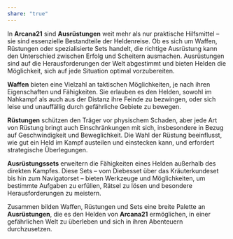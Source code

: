 ```yaml
---
share: "true"
---
```

In **Arcana21** sind **Ausrüstungen** weit mehr als nur praktische Hilfsmittel – sie sind essenzielle Bestandteile der Heldenreise. Ob es sich um Waffen, Rüstungen oder spezialisierte Sets handelt, die richtige Ausrüstung kann den Unterschied zwischen Erfolg und Scheitern ausmachen. Ausrüstungen sind auf die Herausforderungen der Welt abgestimmt und bieten Helden die Möglichkeit, sich auf jede Situation optimal vorzubereiten.  
  
**Waffen** bieten eine Vielzahl an taktischen Möglichkeiten, je nach ihren Eigenschaften und Fähigkeiten. Sie erlauben es den Helden, sowohl im Nahkampf als auch aus der Distanz ihre Feinde zu bezwingen, oder sich leise und unauffällig durch gefährliche Gebiete zu bewegen.  
  
**Rüstungen** schützen den Träger vor physischem Schaden, aber jede Art von Rüstung bringt auch Einschränkungen mit sich, insbesondere in Bezug auf Geschwindigkeit und Beweglichkeit. Die Wahl der Rüstung beeinflusst, wie gut ein Held im Kampf austeilen und einstecken kann, und erfordert strategische Überlegungen.  
  
**Ausrüstungssets** erweitern die Fähigkeiten eines Helden außerhalb des direkten Kampfes. Diese Sets – vom Diebesset über das Kräuterkundeset bis hin zum Navigatorset – bieten Werkzeuge und Möglichkeiten, um bestimmte Aufgaben zu erfüllen, Rätsel zu lösen und besondere Herausforderungen zu meistern.  
  
Zusammen bilden Waffen, Rüstungen und Sets eine breite Palette an **Ausrüstungen**, die es den Helden von **Arcana21** ermöglichen, in einer gefährlichen Welt zu überleben und sich in ihren Abenteuern durchzusetzen.